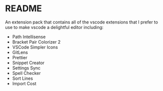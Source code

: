# README

An extension pack that contains all of the vscode extensions that I prefer to use to make vscode a delightful editor including:

- Path Intellisense
- Bracket Pair Colorizer 2
- VSCode Simpler Icons
- GitLens
- Prettier
- Snippet Creator
- Settings Sync
- Spell Checker
- Sort Lines
- Import Cost
